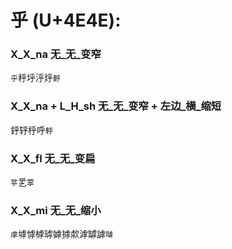 # 乎 (U+4E4E): 

### X_X_na 无_无_变窄
`乎`䉿垀泘烀`䴣`

### X_X_na + L_H_sh 无_无_变窄 + 左边_横_缩短
䤣轷㭔呼`軤`

### X_X_fl 无_无_变扁
`苸`乯`雽`

### X_X_mi 无_无_缩小
`虖`㙤㦆㯉㻯嫭摢歑滹罅謼`嚹`
